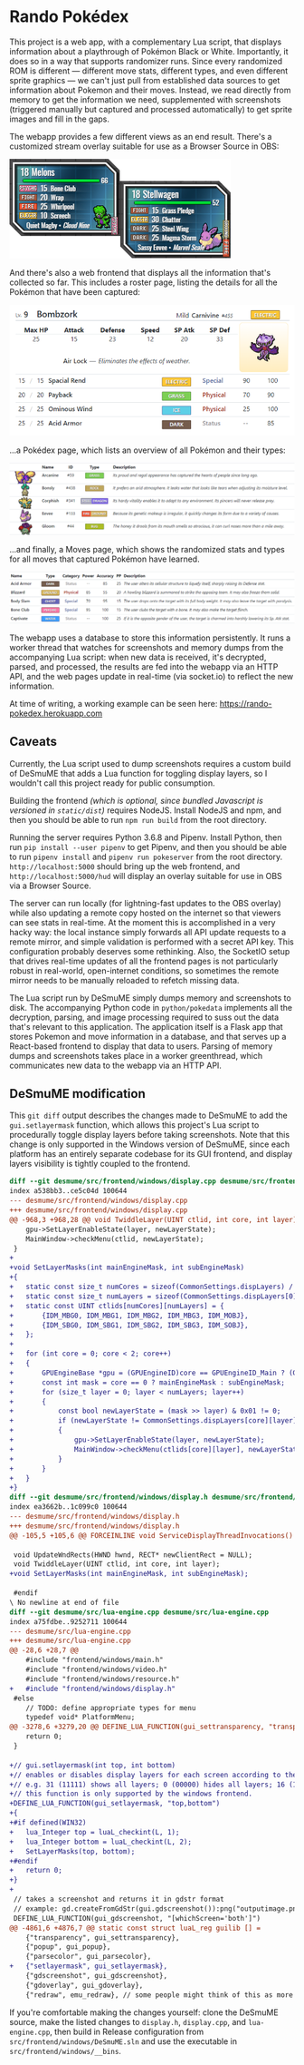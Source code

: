 # Rando Pokédex

This project is a web app, with a complementary Lua script, that displays information about a playthrough of Pokémon Black or White. Importantly, it does so in a way that supports randomizer runs. Since every randomized ROM is different &mdash; different move stats, different types, and even different sprite graphics &mdash; we can't just pull from established data sources to get information about Pokemon and their moves. Instead, we read directly from memory to get the information we need, supplemented with screenshots (triggered manually but captured and processed automatically) to get sprite images and fill in the gaps.

The webapp provides a few different views as an end result. There's a customized stream overlay suitable for use as a Browser Source in OBS:

![hud](doc/readme_01_hud.png)

And there's also a web frontend that displays all the information that's collected so far. This includes a roster page, listing the details for all the Pokémon that have been captured:

![roster](doc/readme_02_roster.png)

...a Pokédex page, which lists an overview of all Pokémon and their types:

![pokedex](doc/readme_03_pokedex.png)

...and finally, a Moves page, which shows the randomized stats and types for all moves that captured Pokémon have learned.

![moves](doc/readme_04_moves.png)

The webapp uses a database to store this information persistently. It runs a worker thread that watches for screenshots and memory dumps from the accompanying Lua script: when new data is received, it's decrypted, parsed, and processed, the results are fed into the webapp via an HTTP API, and the web pages update in real-time (via socket.io) to reflect the new information.

At time of writing, a working example can be seen here: https://rando-pokedex.herokuapp.com

## Caveats

Currently, the Lua script used to dump screenshots requires a custom build of DeSmuME that adds a Lua function for toggling display layers, so I wouldn't call this project ready for public consumption.

Building the frontend _(which is optional, since bundled Javascript is versioned in `static/dist`)_ requires NodeJS. Install NodeJS and npm, and then you should be able to run `npm run build` from the root directory.

Running the server requires Python 3.6.8 and Pipenv. Install Python, then run `pip install --user pipenv` to get Pipenv, and then you should be able to run `pipenv install` and `pipenv run pokeserver` from the root directory. `http://localhost:5000` should bring up the web frontend, and `http://localhost:5000/hud` will display an overlay suitable for use in OBS via a Browser Source.

The server can run locally (for lightning-fast updates to the OBS overlay) while also updating a remote copy hosted on the internet so that viewers can see stats in real-time. At the moment this is accomplished in a very hacky way: the local instance simply forwards all API update requests to a remote mirror, and simple validation is performed with a secret API key. This configuration probably deserves some rethinking. Also, the SocketIO setup that drives real-time updates of all the frontend pages is not particularly robust in real-world, open-internet conditions, so sometimes the remote mirror needs to be manually reloaded to refetch missing data.

The Lua script run by DeSmuME simply dumps memory and screenshots to disk. The accompanying Python code in `python/pokedata` implements all the decryption, parsing, and image processing required to suss out the data that's relevant to this application. The application itself is a Flask app that stores Pokemon and move information in a database, and that serves up a React-based frontend to display that data to users. Parsing of memory dumps and screenshots takes place in a worker greenthread, which communicates new data to the webapp via an HTTP API.

## DeSmuME modification

This `git diff` output describes the changes made to DeSmuME to add the `gui.setlayermask` function, which allows this project's Lua script to procedurally toggle display layers before taking screenshots. Note that this change is only supported in the Windows version of DeSmuME, since each platform has an entirely separate codebase for its GUI frontend, and display layers visibility is tightly coupled to the frontend.

```diff
diff --git desmume/src/frontend/windows/display.cpp desmume/src/frontend/windows/display.cpp
index a538bb3..ce5c04d 100644
--- desmume/src/frontend/windows/display.cpp
+++ desmume/src/frontend/windows/display.cpp
@@ -968,3 +968,28 @@ void TwiddleLayer(UINT ctlid, int core, int layer)
    gpu->SetLayerEnableState(layer, newLayerState);
    MainWindow->checkMenu(ctlid, newLayerState);
 }
+
+void SetLayerMasks(int mainEngineMask, int subEngineMask)
+{
+   static const size_t numCores = sizeof(CommonSettings.dispLayers) / sizeof(CommonSettings.dispLayers[0]);
+   static const size_t numLayers = sizeof(CommonSettings.dispLayers[0]) / sizeof(CommonSettings.dispLayers[0][0]);
+   static const UINT ctlids[numCores][numLayers] = {
+       {IDM_MBG0, IDM_MBG1, IDM_MBG2, IDM_MBG3, IDM_MOBJ},
+       {IDM_SBG0, IDM_SBG1, IDM_SBG2, IDM_SBG3, IDM_SOBJ},
+   };
+
+   for (int core = 0; core < 2; core++)
+   {
+       GPUEngineBase *gpu = (GPUEngineID)core == GPUEngineID_Main ? (GPUEngineBase *)GPU->GetEngineMain() : (GPUEngineBase *)GPU->GetEngineSub();
+       const int mask = core == 0 ? mainEngineMask : subEngineMask;
+       for (size_t layer = 0; layer < numLayers; layer++)
+       {
+           const bool newLayerState = (mask >> layer) & 0x01 != 0;
+           if (newLayerState != CommonSettings.dispLayers[core][layer])
+           {
+               gpu->SetLayerEnableState(layer, newLayerState);
+               MainWindow->checkMenu(ctlids[core][layer], newLayerState);
+           }
+       }
+   }
+}
diff --git desmume/src/frontend/windows/display.h desmume/src/frontend/windows/display.h
index ea3662b..1c099c0 100644
--- desmume/src/frontend/windows/display.h
+++ desmume/src/frontend/windows/display.h
@@ -105,5 +105,6 @@ FORCEINLINE void ServiceDisplayThreadInvocations()
 
 void UpdateWndRects(HWND hwnd, RECT* newClientRect = NULL);
 void TwiddleLayer(UINT ctlid, int core, int layer);
+void SetLayerMasks(int mainEngineMask, int subEngineMask);
 
 #endif
\ No newline at end of file
diff --git desmume/src/lua-engine.cpp desmume/src/lua-engine.cpp
index a75fdbe..9252711 100644
--- desmume/src/lua-engine.cpp
+++ desmume/src/lua-engine.cpp
@@ -28,6 +28,7 @@
    #include "frontend/windows/main.h"
    #include "frontend/windows/video.h"
    #include "frontend/windows/resource.h"
+   #include "frontend/windows/display.h"
 #else
    // TODO: define appropriate types for menu
    typedef void* PlatformMenu;
@@ -3278,6 +3279,20 @@ DEFINE_LUA_FUNCTION(gui_settransparency, "transparency_4_to_0")
    return 0;
 }
 
+// gui.setlayermask(int top, int bottom)
+// enables or disables display layers for each screen according to the bitfields provided
+// e.g. 31 (11111) shows all layers; 0 (00000) hides all layers; 16 (10000) shows only the object layer (layer 4)
+// this function is only supported by the windows frontend.
+DEFINE_LUA_FUNCTION(gui_setlayermask, "top,bottom")
+{
+#if defined(WIN32)
+   lua_Integer top = luaL_checkint(L, 1);
+   lua_Integer bottom = luaL_checkint(L, 2);
+   SetLayerMasks(top, bottom);
+#endif
+   return 0;
+}
+
 // takes a screenshot and returns it in gdstr format
 // example: gd.createFromGdStr(gui.gdscreenshot()):png("outputimage.png")
 DEFINE_LUA_FUNCTION(gui_gdscreenshot, "[whichScreen='both']")
@@ -4861,6 +4876,7 @@ static const struct luaL_reg guilib [] =
    {"transparency", gui_settransparency},
    {"popup", gui_popup},
    {"parsecolor", gui_parsecolor},
+   {"setlayermask", gui_setlayermask},
    {"gdscreenshot", gui_gdscreenshot},
    {"gdoverlay", gui_gdoverlay},
    {"redraw", emu_redraw}, // some people might think of this as more of a GUI function

```

If you're comfortable making the changes yourself: clone the DeSmuME source, make the listed changes to `display.h`, `display.cpp`, and `lua-engine.cpp`, then build in Release configuration from `src/frontend/windows/DeSmuME.sln` and use the executable in `src/frontend/windows/__bins`.
